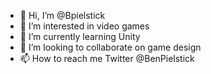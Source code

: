 - 👋 Hi, I’m @Bpielstick
- 👀 I’m interested in video games
- 🌱 I’m currently learning Unity
- 💞️ I’m looking to collaborate on game design
- 📫 How to reach me Twitter @BenPielstick

<!---
Bpielstick/Bpielstick is a ✨ special ✨ repository because its `README.md` (this file) appears on your GitHub profile.
You can click the Preview link to take a look at your changes.
--->
